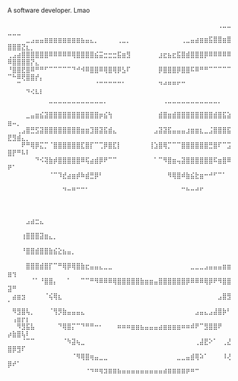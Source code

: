 A software developer. Lmao

⠀⠀⠀⠀⠀⠀⠀⠀⠀⠀⠀⠀⠀⠀⠀⠀⠀⠀⠀⠀⠀⠀⠀⠀⠀⠀⠀⠀⠀⠀⠀⠀⠀⠀⠀⠀⠀⠀⠀⠀⠀⠀⠀⠀⠀⠀⢀⣀⣀⣀⣀⣀⠀⠀⠀⠀⠀
⠀⠀⠀⠀⣀⣠⣤⣤⣶⣶⣶⣶⣶⣶⣶⣶⣦⣤⣄⡀⠀⠀⠀⠀⢀⣀⡀⠀⠀⠀⠀⠀⠀⠀⠀⠀⠀⠀⢀⣀⣤⣴⣶⣶⣯⣿⣿⣶⣿⣿⣿⣿⣝⣆⡀⠀⠀
⢀⣠⣴⣿⣿⣿⣿⣿⣿⠿⠿⠿⠿⠿⢿⣿⣿⣿⣿⣮⣭⣒⣒⣒⣯⣶⣻⠀⠀⠀⠀⠀⠀⣰⣖⣦⣖⣯⣿⣾⣿⣿⣿⡿⠿⠿⠿⠿⠿⠿⣿⣿⣿⣿⡝⣄⠀
⠘⣿⣿⣟⣿⠿⠛⠛⠋⠉⠉⠉⠉⠉⠙⠚⠺⠿⣿⣿⠿⢿⣿⢿⡿⣣⠏⠀⠀⠀⠀⠀⠀⡿⣿⣿⣿⡿⣿⣿⠯⠿⠛⠛⠉⠉⠉⠉⠉⠉⠓⠿⢟⣿⣿⡞⡄
⠀⠀⠉⠀⠀⠀⠀⠀⠀⠀⠀⠀⠀⠀⠀⠀⠀⠀⠀⠈⠉⠉⠉⠉⠉⠁⠀⠀⠀⠀⠀⠀⠀⠙⠚⠛⠛⠋⠉⠀⠀⠀⠀⠀⠀⠀⠀⠀⠀⠀⠀⠀⠀⠙⠪⠧⠇
⠀⠀⠀⠀⠀⠀⠀⠀⠀⣀⣀⣀⣀⣀⣀⣀⣀⣀⣀⣀⣀⡀⠀⠀⠀⠀⠀⠀⠀⠀⠀⠀⠀⠀⢀⣀⣀⣀⣀⣀⣀⣀⣀⣀⣀⣀⡀⠀⠀⠀⠀⠀⠀⠀⠀⠀⠀
⠀⠀⠀⠀⣀⣤⣶⣮⣽⣿⣿⣿⣿⣿⣿⣿⣿⣿⣿⣿⡶⣮⢳⠀⠀⠀⠀⠀⠀⠀⠀⠀⠀⣾⣿⣶⣾⣿⣿⣿⣿⣿⣿⣿⣿⣾⣿⣯⣵⣶⠤⡀⠀⠀⠀⠀⠀
⠀⠀⢀⣠⣿⣛⣫⣽⣿⣿⣿⣿⣿⣿⣿⣿⣶⣶⣹⣿⣽⣯⣾⣄⠀⠀⠀⠀⠀⠀⠀⠀⣠⣽⣽⣯⣤⣤⣤⣰⣶⣶⣆⣀⣨⣿⣿⣿⣯⣟⣻⣾⣄⡀⠀⠀⠀
⠀⠀⠀⠟⠛⢿⡿⣍⡉⠈⣿⣿⣿⣿⣿⣿⣏⣿⡏⠉⢉⡿⣿⣏⡇⠀⠀⠀⠀⠀⠀⢸⣱⣿⢿⡉⠉⠉⣿⣿⣿⣿⣿⣿⣛⣿⠏⠉⣩⣿⡟⠛⠧⠇⠀⠀⠀
⠀⠀⠀⠀⠀⠀⠙⠪⢽⣷⡾⣿⣿⣿⣿⣿⠿⢯⣴⣾⡿⠟⠉⠉⠀⠀⠀⠀⠀⠀⠀⠀⠁⠉⠻⣿⣶⢤⣽⣿⣿⣿⣿⣿⣿⠯⣶⣿⠿⠟⠁⠀⠀⠀⠀⠀⠀
⠀⠀⠀⠀⠀⠀⠀⠀⠀⠈⠉⠹⣞⣴⣶⡾⠷⣾⣛⡿⠃⠀⠀⠀⠀⠀⠀⠀⠀⠀⠀⠀⠀⠀⠀⠻⢿⣿⠾⣷⣮⣗⣶⠒⠚⠋⠉⠁⠀⠀⠀⠀⠀⠀⠀⠀⠀
⠀⠀⠀⠀⠀⠀⠀⠀⠀⠀⠀⠀⠙⠒⠛⠉⠉⠁⠀⠀⠀⠀⠀⠀⠀⠀⠀⠀⠀⠀⠀⠀⠀⠀⠀⠀⠀⠀⠉⠓⠒⠚⠋⠀⠀⠀⠀⠀⠀⠀⠀⠀⠀⠀⠀⠀⠀
⠀⠀⠀⠀⠀⠀⠀⠀⠀⠀⠀⠀⠀⠀⠀⠀⠀⠀⠀⠀⠀⠀⠀⠀⠀⠀⠀⠀⠀⠀⠀⠀⠀⠀⠀⠀⠀⠀⠀⠀⠀⠀⠀⠀⠀⠀⠀⠀⠀⠀⠀⠀⠀⠀⠀⠀⠀
⠀⠀⠀⠀⣠⣴⣒⣄⠀⠀⠀⠀⠀⠀⠀⠀⠀⠀⠀⠀⠀⠀⠀⠀⠀⠀⠀⠀⠀⠀⠀⠀⠀⠀⠀⠀⠀⠀⠀⠀⠀⠀⠀⠀⠀⠀⠀⠀⠀⠀⠀⠀⠀⠀⠀⠀⠀
⠀⠀⠀⢰⣿⣿⣿⣽⣶⣄⡀⠀⠀⠀⠀⠀⠀⠀⠀⠀⠀⠀⠀⠀⠀⠀⠀⠀⠀⠀⠀⠀⠀⠀⠀⠀⠀⠀⠀⠀⠀⠀⠀⠀⠀⠀⠀⠀⠀⠀⠀⠀⠀⠀⠀⠀⠀
⠀⠀⠀⠘⣿⣿⣾⣿⣿⣷⣮⣕⣦⣤⡀⠀⠀⠀⠀⠀⠀⠀⠀⠀⠀⠀⠀⠀⠀⠀⠀⠀⠀⠀⠀⠀⠀⠀⠀⠀⠀⠀⠀⠀⠀⠀⠀⠀⠀⠀⠀⠀⠀⠀⠀⠀⠀
⠀⠀⠀⠀⣿⣿⣿⣾⣿⡏⠉⠛⢿⡿⢿⣿⣷⣖⣤⣤⣄⣀⣀⠀⠀⠀⠀⠀⠀⠀⠀⠀⠀⠀⠀⠀⠀⠀⠀⠀⣀⣀⣀⣠⣤⣤⣤⣶⣶⣶⢲⠀⠀⠀⠀⠀⠀
⠀⠀⠀⠀⠀⠈⠁⠘⣿⣿⡄⠀⠀⠁⠀⠀⠉⠉⠛⠻⠿⠿⠿⢿⣿⣿⣿⣿⣿⣷⣶⣶⣤⣿⣿⣿⣿⣿⣿⡿⠿⠿⠿⢿⡿⠟⠻⣿⣿⣽⠛⠀⠀⠀⠀⠀⠀
⠀⣴⣶⣲⠀⠀⠀⠀⠈⢮⢿⣆⠀⠀⠀⠀⠀⠀⠀⠀⠀⠀⠀⠀⠀⠀⠀⠀⠀⠀⠀⠀⠀⠀⠀⠀⠀⠀⠀⠀⠀⠀⠀⠀⠀⠀⣠⣿⣻⠁⠀⠀⠀⠀⠀⠀⠀
⠀⠻⣻⣿⢧⡀⠀⠀⠀⠈⢻⡻⣷⣤⣤⣤⣄⠀⠀⠀⠀⠀⠀⠀⠀⠀⠀⠀⠀⠀⠀⠀⠀⠀⠀⠀⠀⠀⠀⠀⠀⣠⣤⣄⣠⣼⣿⡷⠃⠀⢠⣶⡖⡆⠀⠀⠀
⠀⠀⠻⣻⣯⣧⠀⠀⠀⠀⠀⠙⢿⣿⡍⠉⠙⠛⠛⠒⠂⠀⠀⠀⠶⠶⠶⣶⣶⣦⣤⣤⣤⣴⣶⣶⣶⣶⠶⠶⠾⠟⠉⣻⣿⣿⠟⠀⠀⡴⣷⣿⢧⠇⠀⠀⠀
⠀⠀⠀⠈⠉⠉⠀⠀⠀⠀⠀⠀⠈⠳⣽⢦⣀⠀⠀⠀⠀⠀⠀⠀⠀⠀⠀⠀⠀⠀⠀⠀⠀⠀⠀⠀⠀⠀⠀⠀⠀⢀⣼⣟⠕⠁⠀⢀⣜⣿⡿⣻⠏⠀⠀⠀⠀
⠀⠀⠀⠀⠀⠀⠀⠀⠀⠀⠀⠀⠀⠀⠈⠻⢿⣿⢶⣤⣀⣀⠀⠀⠀⠀⠀⠀⠀⠀⠀⠀⠀⠀⠀⠀⠀⣀⣀⣤⣾⢿⠵⠁⠀⠀⠀⠸⢜⡿⠞⠁⠀⠀⠀⠀⠀
⠀⠀⠀⠀⠀⠀⠀⠀⠀⠀⠀⠀⠀⠀⠀⠀⠀⠈⠙⠛⠻⠽⠿⠿⠷⠶⠶⠶⠶⠶⠶⠶⠶⠶⠾⠿⠿⠿⠿⠟⠛⠉⠀⠀⠀⠀⠀⠀⠀⠀⠀⠀⠀⠀⠀⠀⠀

